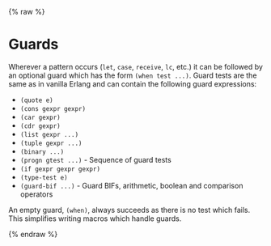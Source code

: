 {% raw %}
# Guards

Wherever a pattern occurs (``let``, ``case``, ``receive``, ``lc``, etc.) it 
can be followed by an optional guard which has the form ``(when test ...)``.
Guard tests are the same as in vanilla Erlang and can contain the
following guard expressions:

* ``(quote e)``
* ``(cons gexpr gexpr)``
* ``(car gexpr)``
* ``(cdr gexpr)``
* ``(list gexpr ...)``
* ``(tuple gexpr ...)``
* ``(binary ...)``
* ``(progn gtest ...)`` - Sequence of guard tests
* ``(if gexpr gexpr gexpr)``
* ``(type-test e)``
* ``(guard-bif ...)`` - Guard BIFs, arithmetic, boolean and comparison 
   operators

An empty guard, ``(when)``, always succeeds as there is no test which
fails. This simplifies writing macros which handle guards.


{% endraw %}

